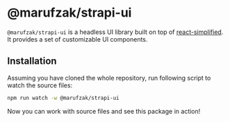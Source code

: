 # @marufzak/strapi-ui

`@marufzak/strapi-ui` is a headless UI library built on top of [react-simplified](../react/README.md). It provides a set of customizable UI components.

## Installation

Assuming you have cloned the whole repository, run following script to watch the source files:

```bash
npm run watch -w @marufzak/strapi-ui
```

Now you can work with source files and see this package in action!

